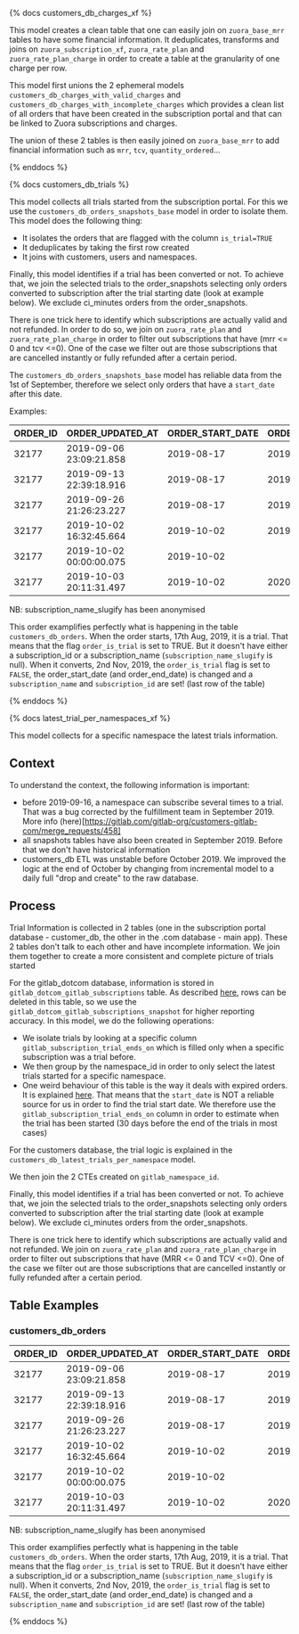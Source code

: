 {% docs customers_db_charges_xf %}

This model creates a clean table that one can easily join on `zuora_base_mrr` tables to have some financial information. It deduplicates, transforms and joins on `zuora_subscription_xf`, `zuora_rate_plan` and `zuora_rate_plan_charge` in order to create a table at the granularity of one charge per row.

This model first unions the 2 ephemeral models `customers_db_charges_with_valid_charges` and `customers_db_charges_with_incomplete_charges` which provides a clean list of all orders that have been created in the subscription portal and that can be linked to Zuora subscriptions and charges.

The union of these 2 tables is then easily joined on `zuora_base_mrr` to add financial information such as `mrr`, `tcv`, `quantity_ordered`... 

{% enddocs %}

{% docs customers_db_trials %}

This model collects all trials started from the subscription portal. For this we use the `customers_db_orders_snapshots_base` model in order to isolate them. This model does the following thing:

* It isolates the orders that are flagged with the column `is_trial=TRUE`
* It deduplicates by taking the first row created
* It joins with customers, users and namespaces. 

Finally, this model identifies if a trial has been converted or not. To achieve that, we join the selected trials to the order_snapshots selecting only orders converted to subscription after the trial starting date  (look at example below). We exclude ci_minutes orders from the order_snapshots.   

There is one trick here to identify which subscriptions are actually valid and not refunded. In order to do so, we join on `zuora_rate_plan` and `zuora_rate_plan_charge` in order to filter out subscriptions that have (mrr <= 0 and tcv <=0). One of the case we filter out are those subscriptions that are cancelled instantly or fully refunded after a certain period.

The `customers_db_orders_snapshots_base` model has reliable data from the 1st of September, therefore we select only orders that have a `start_date` after this date.

Examples:

| ORDER_ID | ORDER_UPDATED_AT        | ORDER_START_DATE  | ORDER_END_DATE | ORDER_IS_TRIAL | SUBSCRIPTION_NAME_SLUGIFY |
|----------|-------------------------|-------------------|----------------|----------------|---------------------------|
| 32177    | 2019-09-06 23:09:21.858 | 2019-08-17        | 2019-09-15     | TRUE           |                           |
| 32177    | 2019-09-13 22:39:18.916 | 2019-08-17        | 2019-09-27     | TRUE           |                           |
| 32177    | 2019-09-26 21:26:23.227 | 2019-08-17        | 2019-10-02     | TRUE           |                           |
| 32177    | 2019-10-02 16:32:45.664 | 2019-10-02        | 2019-10-04     | TRUE           |                           |
| 32177    | 2019-10-02 00:00:00.075 | 2019-10-02        |                | FALSE          |                           |
| 32177    | 2019-10-03 20:11:31.497 | 2019-10-02        | 2020-10-02     | FALSE          | order-1-name-gold         |

NB: subscription_name_slugify has been anonymised

This order examplifies perfectly what is happening in the table `customers_db_orders`. When the order starts, 17th Aug, 2019, it is a trial. That means that the flag `order_is_trial` is set to TRUE. But it doesn't have either a subscription_id or a subscription_name (`subscription_name_slugify` is null). When it converts, 2nd Nov, 2019, the `order_is_trial` flag is set to `FALSE`, the order_start_date (and order_end_date) is changed and a `subscription_name` and `subscription_id` are set! (last row of the table)


{% enddocs %}

{% docs latest_trial_per_namespaces_xf %}

This model collects for a specific namespace the latest trials information. 


## Context

To understand the context, the following information is important:
* before 2019-09-16, a namespace can subscribe several times to a trial. That was a bug corrected by the fulfillment team in September 2019. More info (here)[https://gitlab.com/gitlab-org/customers-gitlab-com/merge_requests/458]
* all snapshots tables have also been created in September 2019. Before that we don't have historical information
* customers_db ETL was unstable before October 2019. We improved the logic at the end of October by changing from incremental model to a daily full "drop and create" to the raw database.

## Process

Trial Information is collected in 2 tables (one in the subscription portal database - customer_db, the other in the .com database - main app). These 2 tables don't talk to each other and have incomplete information. We join them together to create a more consistent and complete picture of trials started

For the gitlab_dotcom database, information is stored in `gitlab_dotcom_gitlab_subscriptions` table. As described [here](https://gitlab.com/gitlab-data/analytics/merge_requests/1983#note_249268694), rows can be deleted in this table, so we use the `gitlab_dotcom_gitlab_subscriptions_snapshot` for higher reporting accuracy.  In this model, we do the following operations:
* We isolate trials by looking at a specific column `gitlab_subscription_trial_ends_on` which is filled only when a specific subscription was a trial before.
* We then group by the namespace_id in order to only select the latest trials started for a specific namespace.
* One weird behaviour of this table is the way it deals with expired orders. It is explained [here](/model.gitlab_snowflake.gitlab_dotcom_gitlab_subscriptions). That means that the `start_date` is NOT a reliable source for us in order to find the trial start date. We therefore use the `gitlab_subscription_trial_ends_on` column in order to estimate when the trial has been started (30 days before the end of the trials in most cases)

For the customers database, the trial logic is explained in the `customers_db_latest_trials_per_namespace` model.

We then join the 2 CTEs created on `gitlab_namespace_id`.

Finally, this model identifies if a trial has been converted or not. To achieve that, we join the selected trials to the order_snapshots selecting only orders converted to subscription after the trial starting date  (look at example below). We exclude ci_minutes orders from the order_snapshots.   

There is one trick here to identify which subscriptions are actually valid and not refunded. We join on `zuora_rate_plan` and `zuora_rate_plan_charge` in order to filter out subscriptions that have (MRR <= 0 and TCV <=0). One of the case we filter out are those subscriptions that are cancelled instantly or fully refunded after a certain period.


## Table Examples

### customers_db_orders

| ORDER_ID | ORDER_UPDATED_AT        | ORDER_START_DATE  | ORDER_END_DATE | ORDER_IS_TRIAL | SUBSCRIPTION_NAME_SLUGIFY |
|----------|-------------------------|-------------------|----------------|----------------|---------------------------|
| 32177    | 2019-09-06 23:09:21.858 | 2019-08-17        | 2019-09-15     | TRUE           |                           |
| 32177    | 2019-09-13 22:39:18.916 | 2019-08-17        | 2019-09-27     | TRUE           |                           |
| 32177    | 2019-09-26 21:26:23.227 | 2019-08-17        | 2019-10-02     | TRUE           |                           |
| 32177    | 2019-10-02 16:32:45.664 | 2019-10-02        | 2019-10-04     | TRUE           |                           |
| 32177    | 2019-10-02 00:00:00.075 | 2019-10-02        |                | FALSE          |                           |
| 32177    | 2019-10-03 20:11:31.497 | 2019-10-02        | 2020-10-02     | FALSE          | order-1-name-gold         |

NB: subscription_name_slugify has been anonymised

This order examplifies perfectly what is happening in the table `customers_db_orders`. When the order starts, 17th Aug, 2019, it is a trial. That means that the flag `order_is_trial` is set to TRUE. But it doesn't have either a subscription_id or a subscription_name (`subscription_name_slugify` is null). When it converts, 2nd Nov, 2019, the `order_is_trial` flag is set to `FALSE`, the order_start_date (and order_end_date) is changed and a `subscription_name` and `subscription_id` are set! (last row of the table)


{% enddocs %}
